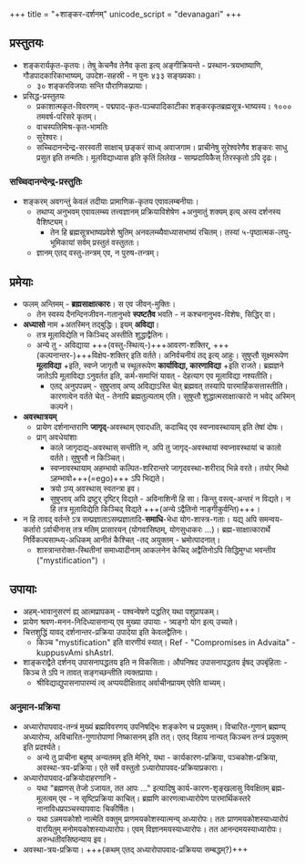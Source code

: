 +++
title = "+शाङ्कर-दर्शनम्"
unicode_script = "devanagari"
+++

## प्रस्तुतयः
- शङ्करार्यकृत-कृतयः। तेषु केचनैव तेनैव कृता इत्य् अङ्गीक्रियन्ते - प्रस्थान-त्रयभाष्याणि, गौडपादकारिकाभाष्यम्, उपदेश-सहस्री - न पुनः ४३३ सङ्ख्यकाः।
  - ३० शङ्करविजयाः सन्ति पौराणिकप्रायाः। 
- प्रसिद्ध-प्रस्तुतयः
  - प्रकाशात्मकृत-विवरणम् - पद्मपाद-कृत-पञ्चपादिकाटीका शङ्करकृतब्रह्मसूत्र-भाष्यस्य। १००० तमवर्ष-परिसरे कृतम्।
  - वाचस्पतिमिश्र-कृत-भामतिः 
  - सुरेश्वरः।
  - सच्चिदानन्देन्द्र-सरस्वती साक्षाच् छङ्करं साध्व् अवाजगाम। प्राचीनेषु सुरेश्वरेणैव शङ्करः साधु प्रसुत इति तन्मतिः। मूलविद्याध्यास इति कृतिं लिलेख - साम्प्रदायिकैस् तिरस्कृतो ऽपि दृढः। 

### सच्चिदानन्देन्द्र-प्रस्तुतिः
- शङ्करम् अवगन्तुं केवलं तदीयाः प्रामाणिक-कृतय एवावलम्बनीयाः।
  - तथाप्य् अनुभवम् एवावलम्ब्य तत्त्वज्ञानम् प्रक्रियाविशेषेण +अनुमातुं शक्यम् इत्य् अस्य दर्शनस्य वैशिष्ट्यम्।
    - तेन हि ब्रह्मसूत्रभाष्यप्रवेशे श्रुतिम् अनवलम्ब्यैवाध्यासभाष्यं रचितम्। तस्यां ५-पृष्ठात्मक-लघु-भूमिकायां सर्वम् प्रस्तुतं वस्तुततः।
  - ज्ञानम् एतद् वस्तु-तन्त्रम् एव, न पुरुष-तन्त्रम्।

## प्रमेयाः
- फलम् अन्तिमम् - **ब्रह्मसाक्षात्कारः**। स एव जीवन्-मुक्तिः।
  - तेन स्वस्य दैनन्दिनजीवन-गतानुभवे **स्पष्टतैव** भवति - न कश्चनानुभव-विशेषः, सिद्धिर् वा। 
- **अध्यासो** नाम +अतस्मिन् तद्बुद्धिः। इयम् **अविद्या**।
  - तत्र मूलाविद्येति न किञ्चिद् अस्तीति शुद्धाद्वैतिनः। 
  - अन्ये तु - अविद्याया +++(वस्तु-स्थित्य्-)+++आवरण-शक्तिर्, +++(कल्पनान्तर-)+++विक्षेप-शक्तिर् इति वर्तते। अनिर्वचनीयं तद् इत्य् आहुः। सुषुप्तौ सूक्ष्मरूपेण **मूलाविद्या** +इति, स्वप्ने जागृतौ च स्थूलरूपेण **कार्याविद्या, कारणाविद्या** +इति राजते। ब्रह्मज्ञने जातेऽपि मूलाविद्या ऽनुवर्तत इति, कर्म-समाप्तिं यावत् - देहत्याग एव मूलाविद्या नश्यतीति।
    - एतद् अनुपपन्नम् - सुषुप्ताव् अप्य् अविद्याऽस्ति चेत् ब्रह्मवत् तस्यापि पारमार्हिकसत्तास्तीति। कारणत्वेन वर्तते चेत् - तेनापि ब्रह्मतुल्यताम् एति। सुषुप्तौ शुद्धात्मसाक्षात्कारो न भवेद् अस्मिन् कल्पने।
- **अवस्थात्रयम्**
  - प्रायेण दर्शनान्तराणि **जागृद्**-अवस्थाम् एवादधति, कदाचिद् एव स्वप्नावस्थायाम् इति तेषां दोषः।
  - प्राग् अवधेयांशाः
    - काले जागृदाद्य्-अवस्थास् सन्तीति न, अपि तु जागृद्-अवस्थायां स्वप्नावस्थायां च कालो वर्तते। सुषुप्तौ न किञ्चित्।
    - स्वप्नावस्थायाम् अहम्भावो कल्पित-शरिरान्तरे जागृदवस्था-शरीराद् भिन्ने वरते। तयोर् मिथो ऽहम्भावो+++(=ego)+++ ऽपि भिद्यते।
    - त्रयो ऽप्य् अवस्थास् स्वतन्त्रा इव।
    - सुषुप्ताव् अपि द्रष्टुर् दृष्टिर् विद्यते - अविनाशिनी हि सा। किन्तु वस्त्व्-अन्तरं न विद्यते। न हि तत्र मूलाविद्येति किञ्चिद् विद्यते +++(अन्ये ऽद्वैतिनो नाङ्गीकुर्वन्ति)+++।
- न हि तावद् वर्तन्ते ऽत्र सम्प्रज्ञाताऽसम्प्रज्ञातादि-**समाधि**-भेधा योग-शास्त्र-गताः। यद्य् अपि समन्वय-कर्तारो ऽर्वाचीनास् तत्र मतिम् प्रासारयन् (योगवासिष्ठम्, योगसुधाकरः …)। ब्रह्म-साक्षात्कारार्थे निर्विकल्पसाम्ध्य्-अधिकम् आनीतं कैश्चित् -तद् अयुक्तम् - भ्रमोत्पादनात्।
  - शास्त्रान्तरोक्त-स्थितीनां समाध्यादीनाम् आकलनेन केचिद् अद्वैतिनोऽपि सिद्धिमुग्धा भवन्तीव ("mystification") ।

## उपायाः
- अहम्-भावानुसरणं ह्य् आत्मप्रापकम् - पश्वन्वेषणे पद्धतिर् यथा पशुप्रापकम्। 
- प्रायेण श्रवण-मनन-निदिध्यासनान्य् एव मुख्या उपायाः - त्र्यङ्गो योग इत्य् उच्यते। 
- चित्तशुद्धिं यावद् दर्शनान्तर-प्रक्रिया उपादेया इति केवलद्वैतिनः।
  - किञ्च "mystification" इति वारणीयं स्यात्। Ref - "Compromises in Advaita" - kuppusvAmi shAstrI.
- शाङ्कराद्वैते दर्शनय् उपासनापद्धतय इति न विकसिताः। औपनिषद उपासनापद्धतय ईषद् उपबृंहिताः - किञ्च ते ऽपि न तावत् सङ्गच्छन्तीति त्यक्तप्रायाः।
  - श्रीविद्याद्युपासनापारम्यं त्व् अप्पयदीक्षिताद् अर्वाचीनप्रायम् एवेति वाच्यम्।

### अनुमान-प्रक्रिया
- अध्यारोपापवाद-तन्त्रं मुख्यं ब्रह्मविवरणय् उपनिषद्भिः शङ्करेण च प्रयुक्तम्। विचारित-गुणान् ब्रह्मण्य् अध्यारोप्य, अविचारित-गुणारोपाणां निष्कासनम् इति तत्। एतद् विहाय नान्यत् किञ्चन तन्त्रं प्रयुक्तम् इति प्रदर्श्यते। 
  - अन्ये तु प्राचीना बहुष्व् अन्यतमम् इति मेनिरे, यथा - कार्यकारण-प्रक्रिया, पञ्चकोश-प्रक्रिया, अवस्था-त्रय-प्रक्रिया। एते सर्वे वस्तुतो ऽध्यारोपापवद-प्रक्रियाप्रकाराः।
- अध्यारोपापवाद-प्रक्रियोदाहरणानि -
  - यथा "ब्रह्मणस् तेजो ऽजायत, तत आपः …" इत्यादिषु कार्य-कारण-शृङ्खलासु विवक्षितम् ब्रह्म-मूलत्वम् एव - न सृष्टिप्रक्रिया काचित्। ब्रह्मणि कारणत्वाध्यारोपेण पारमार्थिकस्तरे नानाविधप्रपञ्चस्यापवादः चिकीर्षितः।
  - यथा ऽन्नमयकोशो नात्मेति वक्तुम् प्राणमयकोशस्यात्मन्य् अध्यारोपः। ततः प्राणमयकोशस्याध्यारोपं वारयितुम् मनोमयकोशस्याध्यारोपः। एवम् विज्ञानमयस्याध्यारोपः। तत आनन्दमयस्याध्यारोपः। अरुन्धतीवसिष्ठन्याय इव।
- अवस्था-त्रय-प्रक्रिया। +++(कथम् एतद् अध्यारोपापवाद-प्रक्रियया सम्बद्धम्?)+++
